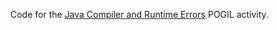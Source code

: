 Code for the <a href="https://docs.google.com/document/d/1Lvw40vVAMMneaziFyw0ed0ivoSx7SA4WCnNKf5y7wIQ/edit?usp=sharing">Java Compiler and Runtime Errors</a> POGIL activity.
